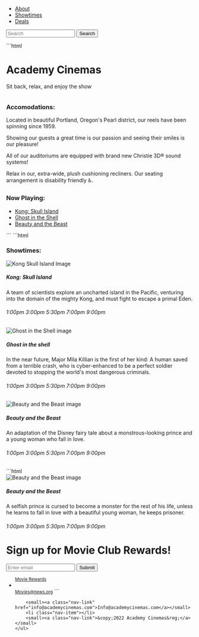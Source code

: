 <!DOCTYPE html>
<html lang="en">
<head>
    <meta charset="utf-8">
    <meta name="viewport" content="width=device-width, initial-scale=1">
    <title>Academy Cinemas</title>
    <link rel="stylesheet" href="https://cdn.jsdelivr.net/npm/bootstrap@4.1.3/dist/css/bootstrap.min.css" integrity="sha384-MCw98/SFnGE8fJT3GXwEOngsV7Zt27NXFoaoApmYm81iuXoPkFOJwJ8ERdknLPMO" crossorigin="anonymous">
</head>
<body>
    <div class="container">
        <nav class="navbar sticky-top navbar-expand-lg bg-info">
            <div class="container-fluid">
                <div class="collapse navbar-collapse" id="navbarSupportedContent">
                    <ul class="navbar-nav me-auto mb-2 mb-lg-0">
                        <li class="nav-item active">
                            <a class="nav-link text-light" href="#about">About</a>
                        </li>
                        <li class="nav-item active">
                            <a class="nav-link text-light" href="#showtimes">Showtimes</a>
                        </li>
                        <li class="nav-item active">
                            <a class="nav-link text-light" href="#deals">Deals</a>
                        </li>
                    </ul>
                    <form class="d-flex" role="search">
                        <input class="form-control me-2" type="search" placeholder="Search" aria-label="Search">
                        <button class="btn btn-primary text-light" type="submit">Search</button>
                    </form>
                </div>
            </div>
        </nav>
    ```html
<div class="jumbotron jumbotron-fluid bg-info text-center">
    <div class="container">
        <h1 class="display-4 text-light">Academy Cinemas</h1>
        <p class="lead text-light">Sit back, relax, and enjoy the show</p>
    </div>
</div>
<div class="container">
    <div class="row align-items-start">
        <div class="col">
            <img class="img-fluid" src="./img/pdx.jpg" alt="">
        </div>
        <div class="col">
            <h3 id="about">Accomodations:</h3>
            <p>Located in beautiful Portland, Oregon's Pearl district, our reels have been spinning since 1959.</p>
            <p>Showing our guests a great time is our passion and seeing their smiles is our pleasure!</p>
            <p>All of our auditoriums are equipped with brand new Christie 3D&reg; sound systems!</p>
            <p>Relax in our, extra-wide, plush cushioning recliners. Our seating arrangement is disability friendly &#9855;.</p>
        </div>
        <div class="col">
            <h3>Now Playing:</h3>
            <ul class="list-group">
                <li class="list-group-item">
                    <a class="nav-link active" href="#">Kong: Skull Island</a>
                </li>
                <li class="list-group-item">
                    <a class="nav-link" href="#">Ghost in the Shell</a>
                </li>
                <li class="list-group-item">
                    <a class="nav-link" href="#">Beauty and the Beast</a>
                </li>
            </ul>
        </div>
    </div>
</div>
```
```html
<div class="container">
    <h3 id="showtimes">Showtimes:</h3>
    <div class="row">
        <div class="col-sm-4">
            <div class="card h-100">
                <img class="card-img-top h-50" src="./img/kongskullisland.jpg" style="object-fit: cover" alt="Kong Skull Island Image">
                <div class="card-body">
                    <h5 class="card-title">Kong: Skull Island</h5>
                    <p class="card-text">A team of scientists explore an uncharted island in the Pacific, venturing into the domain of the mighty Kong, and must fight to escape a primal Eden.</p>
                    <h6>
                        <span class="badge badge-secondary bg-info text-light">1:00pm</span>
                        <span class="badge badge-secondary bg-info text-light">3:00pm</span>
                        <span class="badge badge-secondary bg-info text-light">5:30pm</span>
                        <span class="badge badge-secondary bg-info text-light">7:00pm</span>
                        <span class="badge badge-secondary bg-info text-light">9:00pm</span>
                    </h6>
                </div>
            </div>
        </div>
        <div class="col-sm-4">
            <div class="card h-100">
                <img class="card-img-top h-50" src="./img/ghostintheshell.jpg" style="object-fit: cover" alt="Ghost in the Shell image">
                <div class="card-body">
                    <h5 class="card-title">Ghost in the shell</h5>
                    <p class="card-text">In the near future, Major Mila Killian is the first of her kind: A human saved from a terrible crash, who is cyber-enhanced to be a perfect soldier devoted to stopping the world's most dangerous criminals.</p>
                    <h6>
                        <span class="badge badge-secondary bg-info text-light">1:00pm</span>
                        <span class="badge badge-secondary bg-info text-light">3:00pm</span>
                        <span class="badge badge-secondary bg-info text-light">5:30pm</span>
                        <span class="badge badge-secondary bg-info text-light">7:00pm</span>
                        <span class="badge badge-secondary bg-info text-light">9:00pm</span>
                    </h6>
                </div>
            </div>
        </div>
        <div class="col-sm-4">
            <div class="card h-100">
                <img class="card-img-top h-50" src="./img/beautyandthebeast.jpg" style="object-fit: cover" alt="Beauty and the Beast image">
                <div class="card-body">
                    <h5 class="card-title">Beauty and the Beast</h5>
                    <p class="card-text">An adaptation of the Disney fairy tale about a monstrous-looking prince and a young woman who fall in love.</p>
                    <h6>
                        <span class="badge badge-secondary bg-info text-light">1:00pm</span>
                        <span class="badge badge-secondary bg-info text-light">3:00pm</span>
                        <span class="badge badge-secondary bg-info text-light">5:30pm</span>
                        <span class="badge badge-secondary bg-info text-light">7:00pm</span>
                        <span class="badge badge-secondary bg-info text-light">9:00pm</span>
                    </h6>
                </div>
            </div>
        </div>
    ```html
<div class="col-sm-4">
    <div class="card h-100">
        <img class="card-img-top h-50" src="./img/beautyandthebeast.jpg" style="object-fit: cover" alt="Beauty and the Beast image">
        <div class="card-body">
            <h5 class="card-title">Beauty and the Beast</h5>
            <p class="card-text">A selfish prince is cursed to become a monster for the rest of his life, unless he learns to fall in love with a beautiful young woman, he keeps prisoner.</p>
            <h6>
                <span class="badge badge-secondary bg-info text-light">1:00pm</span>
                <span class="badge badge-secondary bg-info text-light">3:00pm</span>
                <span class="badge badge-secondary bg-info text-light">5:30pm</span>
                <span class="badge badge-secondary bg-info text-light">7:00pm</span>
                <span class="badge badge-secondary bg-info text-light">9:00pm</span>
            </h6>
        </div>
    </div>
</div>
<div class="text-center">
    <form id="deals">
        <h1 class="text-primary my-5">Sign up for Movie Club Rewards!</h1>
        <div class="mb-3"></div>
        <input type="email" class="form-control" id="exampleInputEmaill" aria-describedby="emailHelp" placeholder="Enter email">
        <button type="submit" class="btn btn-primary">Submit</button>
    </form>
</div>
<div class="container my-5">
    <ul class="nav">
        <small><a class="nav-link active" href="#">Movie Rewards</a></small>
        <li class="nav-item"></li>
        <small><a class="nav-link" href="#">Movies@news.org</a></small>
    </li>
```

       
        <small><a class="nav-link" href="info@academycinemas.com">Info@academycinemas.com</a></small>
        <li class="nav-item"></li>
        <small><a class="nav-link">&copy;2022 Academy Cinemas&reg;</a></small>
    </ul>
</div>
<script src="https://cdn.jsdelivr.net/npm/bootstrap@4.1.3/dist/js/bootstrap.min.js"
    integrity="sha384-ChfqqxuZUCnJSK3+MXmPNIYE6ZbWh2IMqE241rYiqJxyMiz60W/JmZQ5stwEULTY" crossorigin="anonymous"></script>
</body>
</html>
